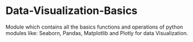 # Data-Visualization-Basics
Module which contains all the basics functions and operations of python modules like: Seaborn, Pandas, Matplotlib and Plotly for data Visualization.
